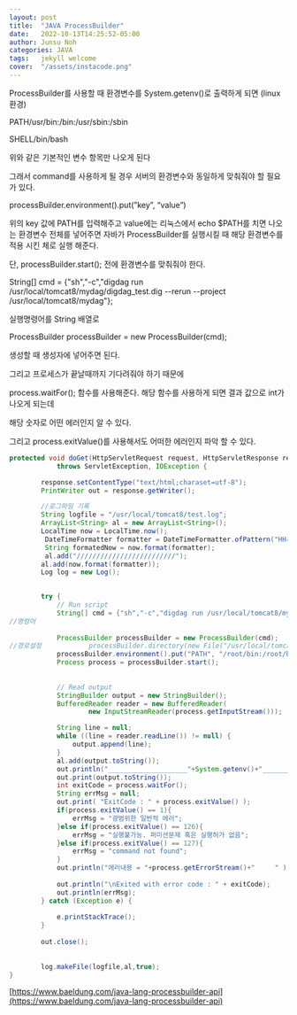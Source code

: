 ```yaml
---
layout: post
title:  "JAVA ProcessBuilder"
date:   2022-10-13T14:25:52-05:00
author: Junsu Noh
categories: JAVA
tags:	jekyll welcome
cover:  "/assets/instacode.png"
---
```




ProcessBuilder를 사용할 때 환경변수를 System.getenv()로 출력하게 되면 (linux 환경) 

PATH/usr/bin:/bin:/usr/sbin:/sbin

SHELL/bin/bash

위와 같은 기본적인 변수 항목만 나오게 된다

그래서 command를 사용하게 될 경우 서버의 환경변수와 동일하게 맞춰줘야 할 필요가 있다.

processBuilder.environment().put(”key”, “value”)

위의 key 값에 PATH를 입력해주고 value에는 리눅스에서 echo $PATH를 치면 나오는 환경변수 전체를 넣어주면 자바가 ProcessBuilder를 실행시킬 때 해당 환경변수를 적용 시킨 체로 실행 해준다.

단,  processBuilder.start(); 전에 환경변수를 맞춰줘야 한다.

String[] cmd = {"sh","-c","digdag run /usr/local/tomcat8/mydag/digdag_test.dig --rerun --project /usr/local/tomcat8/mydag"};

실행명령어를 String  배열로 

ProcessBuilder processBuilder = new ProcessBuilder(cmd);

생성할 때 생성자에 넣어주면 된다. 

그리고 프로세스가 끝날때까지 기다려줘야 하기 때문에

process.waitFor(); 함수를 사용해준다. 해당 함수를 사용하게 되면 결과 값으로 int가 나오게 되는데

해당 숫자로 어떤 에러인지 알 수 있다.

그리고 process.exitValue()를 사용해서도 어떠한 에러인지 파악 할 수 있다. 

```java
protected void doGet(HttpServletRequest request, HttpServletResponse response)
			throws ServletException, IOException {

		response.setContentType("text/html;charaset=utf-8");
		PrintWriter out = response.getWriter();

		//로그파일 기록
		String logfile = "/usr/local/tomcat8/test.log";		
		ArrayList<String> al = new ArrayList<String>();		
		LocalTime now = LocalTime.now();
		 DateTimeFormatter formatter = DateTimeFormatter.ofPattern("HH시 mm분 ss초");
		 String formatedNow = now.format(formatter);
		 al.add("/////////////////////////");
		al.add(now.format(formatter));	
		Log log = new Log();

		
		try {
            // Run script
			String[] cmd = {"sh","-c","digdag run /usr/local/tomcat8/mydag/digdag_test.dig --rerun --project /usr/local/tomcat8/mydag"};
//명령어
			
			ProcessBuilder processBuilder = new ProcessBuilder(cmd);
//경로설정            processBuilder.directory(new File("/usr/local/tomcat8"));
			processBuilder.environment().put("PATH", "/root/bin:/root/bin:/root/.embulk/bin:/root/bin:/root/.embulk/bin:/root/bin:/root/bin:/root/.embulk/bin:/root/bin:/root/.embulk/bin:/usr/local/rvm/gems/ruby-3.0.0/bin:/usr/local/rvm/gems/ruby-3.0.0@global/bin:/usr/local/rvm/rubies/ruby-3.0.0/bin:/usr/local/sbin:/usr/local/bin:/sbin:/bin:/usr/sbin:/usr/bin:/usr/local/rvm/bin:/var/lib/snapd/snap/bin:/usr/local/lib/jdk1.8.0_341/bin:/usr/local/lib/jdk1.8.0_341/jre/bin:/usr/local/lib/bin:/root/bin");
			Process process = processBuilder.start();
            
            
            // Read output
            StringBuilder output = new StringBuilder();
            BufferedReader reader = new BufferedReader(
                    new InputStreamReader(process.getInputStream()));

            String line = null;
            while ((line = reader.readLine()) != null) {
                output.append(line);
            }
            al.add(output.toString());
            out.println("____________________"+System.getenv()+"_________________");
            out.print(output.toString());
            int exitCode = process.waitFor();
            String errMsg = null;
            out.print( "ExitCode : " + process.exitValue() );
            if(process.exitValue() == 1){
                errMsg = "광범위한 일반적 에러";
            }else if(process.exitValue() == 126){
                errMsg = "실행불가능. 퍼미션문제 혹은 실행허가 없음";
            }else if(process.exitValue() == 127){
                errMsg = "command not found";
            }
            out.println("에러내용 = "+process.getErrorStream()+"     " );
            
            out.println("\nExited with error code : " + exitCode);
            out.println(errMsg);
        } catch (Exception e) {
        	
            e.printStackTrace();
        } 
		
		out.close();
		
		
		log.makeFile(logfile,al,true);
}
```

[https://www.baeldung.com/java-lang-processbuilder-api](https://www.baeldung.com/java-lang-processbuilder-api)
